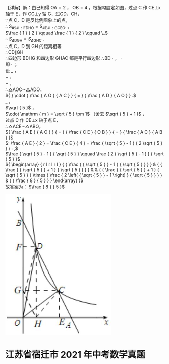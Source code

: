 【详解】解：由已知得 $\mathrm { O A } { = } 2$ ， $\mathrm { O B } { = } 4$ ，根据勾股定如图，过点 C 作 CE⊥x 轴于 E，作 CG⊥y 轴 G，过GD，CH，  
∵点 C，D 是反比例图象上的点，  
$\therefore \mathrm { S } _ { \mathrm { \# \mathbb { S } \mathrm { \# } \mathrm { \ : \mathbb { F } D H O } } } = \mathrm { S } _ { \mathrm { \# \mathbb { E } \mathrm { \# } \mathrm { \ : \mathbb { G } C E O } } } .$ ，  
$\frac { 1 } { 2 } \qquad \frac { 1 } { 2 } \qquad \_$   
$\therefore S _ { \Delta \mathrm { D G H } } = S _ { \Delta \mathrm { G H C } }$ ．  
∴点 C，D 到 GH 的距离相等  
∴CD∥GH  
∴四边形 BDHG 和四边形 GHAC 都是平行四边形∴BD $\cdot$ ， $\cdot$   
即 $\cdot$ ；  
设 $\_$ ，  
$-$ ，  
$-$ ，  
∴△AOC∽△ADO，  
${ } \cdot { \frac { A O } { A C } } { = } { \frac { A D } { A O } } .$   
$\_$ ，  
$\sqrt { 5 }$ ，  
$\cdot \mathrm { m } = \sqrt { 5 } \pm 1$ （舍去 $\sqrt { 5 } + 1 )$ ，  
过点 C 作 CE⊥x 轴于点 E，  
∴△ACE∽△ABO，  
${ \frac { A E } { A O } } { = } { \frac { C E } { O B } } { = } { \frac { A C } { A B } }$   
$: \frac { A E } { 2 } = \frac { C E } { 4 } = \frac { \sqrt { 5 } - 1 } { 2 \sqrt { 5 } } \ : ,$   
$\frac { \sqrt { 5 } - 1 } { \sqrt { 5 } } \qquad \frac { 2 ( \sqrt { 5 } - 1 ) } { \sqrt { 5 } }$   
${ \begin{array} { r l r l r l } { { \frac { { \sqrt { 5 } } - 1 } { \sqrt { 5 } } } } & { { \frac { { \sqrt { 5 } } + 1 } { \sqrt { 5 } } } } & & { { \frac { { \sqrt { 5 } } + 1 } { \sqrt { 5 } } } \times { \frac { 2 \left( { \sqrt { 5 } } - 1 \right) } { \sqrt { 5 } } } } & { { \frac { 8 } { 5 } } } \end{array} }$   
故答案为： $\frac { 8 } { 5 }$

![](<../../qs_image_DB/专题1-4_一文搞定反比例函数7个模型，13类题型（解析版）_/6ccdd3f84441dc368ae691ffc17ee3de5f1395cb6a14874634f54b5d838bf455.jpg>)

# 江苏省宿迁市 2021 年中考数学真题
